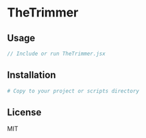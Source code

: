 # TheTrimmer



## Usage
```javascript
// Include or run TheTrimmer.jsx
```

## Installation
```bash
# Copy to your project or scripts directory
```

## License
MIT
